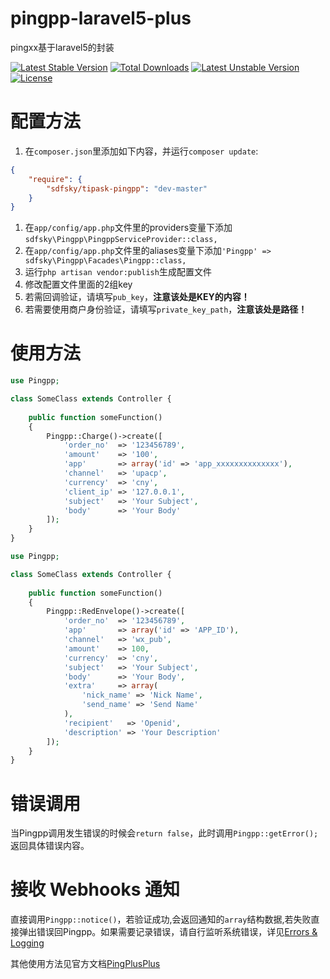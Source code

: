 ﻿# pingpp-laravel5-plus
pingxx基于laravel5的封装

[![Latest Stable Version](https://poser.pugx.org/sdfsky/pingpp-laravel5-plus/v/stable)](https://packagist.org/packages/sdfsky/pingpp-laravel5-plus) [![Total Downloads](https://poser.pugx.org/sdfsky/pingpp-laravel5-plus/downloads)](https://packagist.org/packages/sdfsky/pingpp-laravel5-plus) [![Latest Unstable Version](https://poser.pugx.org/sdfsky/pingpp-laravel5-plus/v/unstable)](https://packagist.org/packages/sdfsky/pingpp-laravel5-plus) [![License](https://poser.pugx.org/sdfsky/pingpp-laravel5-plus/license)](https://packagist.org/packages/sdfsky/pingpp-laravel5-plus)

# 配置方法
1. 在`composer.json`里添加如下内容，并运行`composer update`:
```json
{
    "require": {
        "sdfsky/tipask-pingpp": "dev-master"
    }
}
```
1. 在`app/config/app.php`文件里的providers变量下添加`sdfsky\Pingpp\PingppServiceProvider::class,`
1. 在`app/config/app.php`文件里的aliases变量下添加`'Pingpp' => sdfsky\Pingpp\Facades\Pingpp::class,`
1. 运行`php artisan vendor:publish`生成配置文件
1. 修改配置文件里面的2组key
1. 若需回调验证，请填写`pub_key`，**注意该处是KEY的内容！**
1. 若需要使用商户身份验证，请填写`private_key_path`，**注意该处是路径！**

# 使用方法
```php
use Pingpp;

class SomeClass extends Controller {
    
    public function someFunction()
    {
    	Pingpp::Charge()->create([
            'order_no'  => '123456789',
		    'amount'    => '100',
		    'app'       => array('id' => 'app_xxxxxxxxxxxxxx'),
		    'channel'   => 'upacp',
		    'currency'  => 'cny',
		    'client_ip' => '127.0.0.1',
		    'subject'   => 'Your Subject',
		    'body'      => 'Your Body'
        ]);
    }
}
```

```php
use Pingpp;

class SomeClass extends Controller {
    
    public function someFunction()
    {
    	Pingpp::RedEnvelope()->create([
            'order_no'  => '123456789',
	        'app'       => array('id' => 'APP_ID'),
	        'channel'   => 'wx_pub',
	        'amount'    => 100,
	        'currency'  => 'cny',
	        'subject'   => 'Your Subject',
	        'body'      => 'Your Body',
	        'extra'     => array(
	            'nick_name' => 'Nick Name',
	            'send_name' => 'Send Name'
	        ),
	        'recipient'   => 'Openid',
	        'description' => 'Your Description'
        ]);
    }
}
```

# 错误调用
当Pingpp调用发生错误的时候会`return false`，此时调用`Pingpp::getError();`返回具体错误内容。

# 接收 Webhooks 通知
直接调用`Pingpp::notice()`，若验证成功,会返回通知的`array`结构数据,若失败直接弹出错误回Pingpp。如果需要记录错误，请自行监听系统错误，详见[Errors & Logging](https://laravel.com/docs/5.1/errors)

其他使用方法见官方文档[PingPlusPlus](https://github.com/PingPlusPlus/pingpp-php)
